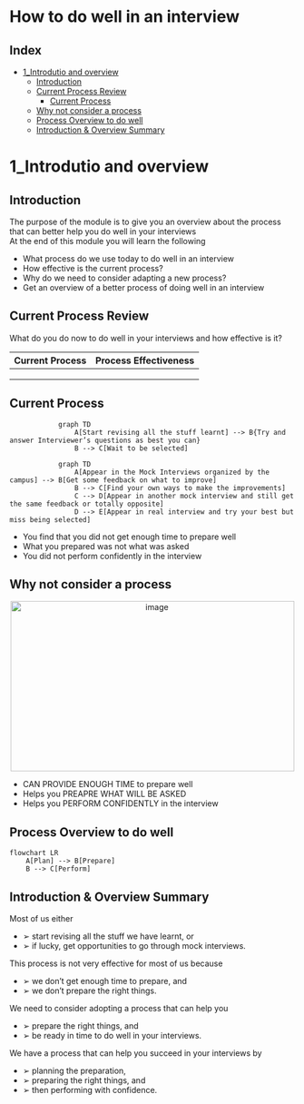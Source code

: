 # How to do well in an interview

## Index
- [1_Introdutio and overview](1_introduction-and-overview)
   - [Introduction](#introduction)
   - [Current Process Review](#current-process-review)
       - [Current Process](#current-process)
   - [Why not consider a process](#why-not-consider-a-process)
   - [Process Overview to do well](process-overview-to-do-well)
   - [Introduction & Overview Summary](introduction-&-overview-summary)

# 1_Introdutio and overview

## Introduction
The purpose of the module is to give you an
overview about the process that can better help
you do well in your interviews </br>
At the end of this module you will learn the
following</br>
+ What process do we use today to do well in an
interview
+ How effective is the current process?
+ Why do we need to consider adapting a new
process?
+ Get an overview of a better process of doing well
in an interview

## Current Process Review
What do you do now to do well in your
interviews and how effective is it?


| Current Process       | Process Effectiveness   |
|-----------------------|-------------------------|
|                       |                         |
|                       |                         |
|                       |                         |


## Current Process
```mermaid
            graph TD
                A[Start revising all the stuff learnt] --> B{Try and answer Interviewer’s questions as best you can}
                B --> C[Wait to be selected]
```               

```mermaid      
            graph TD
                A[Appear in the Mock Interviews organized by the campus] --> B[Get some feedback on what to improve]
                B --> C[Find your own ways to make the improvements]
                C --> D[Appear in another mock interview and still get the same feedback or totally opposite]
                D --> E[Appear in real interview and try your best but miss being selected]
```

+ You find that you did not get enough time to prepare well
+ What you prepared was not what was asked
+ You did not perform confidently in the interview

## Why not consider a process
<!-- This table will not be rendered -->
<!-- ![image](https://github.com/user-attachments/assets/9889b054-1ec5-4073-b47e-5fccb62b4c73) -->

<!-- <p align="center">
  <img src="https://github.com/user-attachments/assets/9889b054-1ec5-4073-b47e-5fccb62b4c73" alt="image">
</p> -->

<p align="center">
  <img src="https://github.com/user-attachments/assets/9889b054-1ec5-4073-b47e-5fccb62b4c73" alt="image" width="500" height="300">
</p>

+ CAN PROVIDE ENOUGH TIME to prepare well
+ Helps you PREAPRE WHAT WILL BE ASKED
+ Helps you PERFORM CONFIDENTLY in the interview

## Process Overview to do well

```mermaid
flowchart LR
    A[Plan] --> B[Prepare]
    B --> C[Perform]
```
## Introduction & Overview Summary

Most of us either
- ➢ start revising all the stuff we have learnt, or
- ➢ if lucky, get opportunities to go through mock interviews.

This process is not very effective for most of us because
- ➢ we don’t get enough time to prepare, and
- ➢ we don’t prepare the right things.

We need to consider adopting a process that can help you
- ➢ prepare the right things, and
- ➢ be ready in time to do well in your interviews.

We have a process that can help you succeed in your interviews by
- ➢ planning the preparation,
- ➢ preparing the right things, and
- ➢ then performing with confidence.



